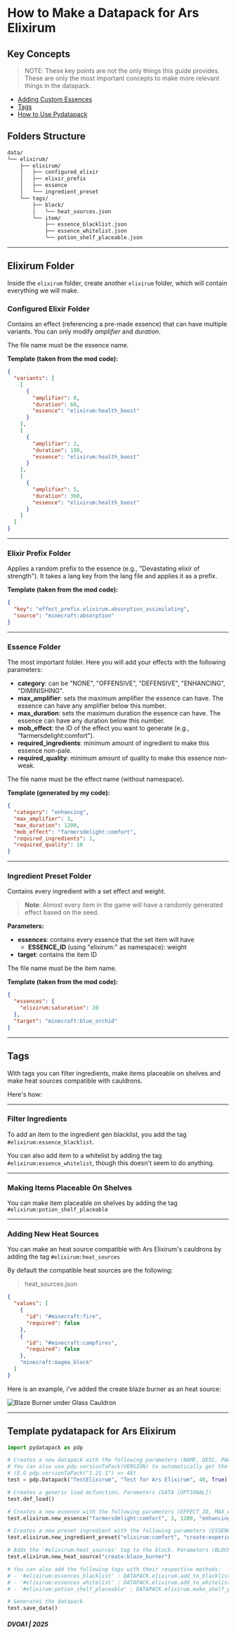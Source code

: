 # How to Make a Datapack for Ars Elixirum

## Key Concepts

> NOTE: These key points are not the only things this guide provides. These are only the most important concepts to make more relevant things in the datapack.

- [Adding Custom Essences](#add-essence)
- [Tags](#tags)
- [How to Use Pydatapack](#pydatapack)

## Folders Structure

```bash
data/
└── elixirum/
    ├── elixirum/
    │   ├── configured_elixir
    │   ├── elixir_prefix
    │   ├── essence
    │   └── ingredient_preset
    └── tags/
        ├── block/
        │   └── heat_sources.json
        └── item/
            ├── essence_blacklist.json
            ├── essence_whitelist.json
            └── potion_shelf_placeable.json
```

---

## Elixirum Folder

Inside the `elixirum` folder, create another `elixirum` folder, which will contain everything we will make.

### Configured Elixir Folder

Contains an effect (referencing a pre-made essence) that can have multiple variants. You can only modify *amplifier* and *duration*.

The file name must be the essence name.

**Template (taken from the mod code):**

```json
{
  "variants": [
    [
      {
        "amplifier": 0,
        "duration": 60,
        "essence": "elixirum:health_boost"
      }
    ],
    [
      {
        "amplifier": 2,
        "duration": 180,
        "essence": "elixirum:health_boost"
      }
    ],
    [
      {
        "amplifier": 5,
        "duration": 360,
        "essence": "elixirum:health_boost"
      }
    ]
  ]
}
```

---

### Elixir Prefix Folder

Applies a random prefix to the essence (e.g., "Devastating elixir of strength"). It takes a lang key from the lang file and applies it as a prefix.

**Template (taken from the mod code):**

```json
{
  "key": "effect_prefix.elixirum.absorption_assimilating",
  "source": "minecraft:absorption"
}
```

---

<a id="add-essence"></a>

### Essence Folder

The most important folder. Here you will add your effects with the following parameters:

- **category**: can be "NONE", "OFFENSIVE", "DEFENSIVE", "ENHANCING", "DIMINISHING".
- **max_amplifier**: sets the maximum amplifier the essence can have. The essence can have any amplifier below this number.
- **max_duration**: sets the maximum duration the essence can have. The essence can have any duration below this number.
- **mob_effect**: the ID of the effect you want to generate (e.g., "farmersdelight:comfort").
- **required_ingredients**: minimum amount of ingredient to make this essence non-pale.
- **required_quality**: minimum amount of quality to make this essence non-weak.

The file name must be the effect name (without namespace).

**Template (generated by my code):**

```json
{
  "category": "enhancing",
  "max_amplifier": 3,
  "max_duration": 1200,
  "mob_effect": "farmersdelight:comfort",
  "required_ingredients": 1,
  "required_quality": 10
}
```

---

### Ingredient Preset Folder

Contains every ingredient with a set effect and weight.
> **Note**: Almost every item in the game will have a randomly generated effect based on the seed.

**Parameters:**

- **essences**: contains every essence that the set item will have
  - **ESSENCE_ID** (using "elixirum:" as namespace): weight
- **target**: contains the item ID

The file name must be the item name.

**Template (taken from the mod code):**

```json
{
  "essences": {
    "elixirum:saturation": 20
  },
  "target": "minecraft:blue_orchid"
}
```

---

<a id="tags"></a>

## Tags

With tags you can filter ingredients, make items placeable on shelves and make heat sources compatible with cauldrons.

Here's how:

---

### Filter Ingredients

To add an item to the ingredient gen blacklist, you add the tag `#elixirum:essence_blacklist`.

You can also add item to a whitelist by adding the tag `#elixirum:essence_whitelist`, though this doesn't seem to do anything.

---

### Making Items Placeable On Shelves

You can make item placeable on shelves by adding the tag `#elixirum:potion_shelf_placeable`

---

### Adding New Heat Sources

You can make an heat source compatible with Ars Elixirum's cauldrons by adding the tag `#elixirum:heat_sources`

By default the compatible heat sources are the following:

> heat_sources.json

```json
{
  "values": [
    {
      "id": "#minecraft:fire",
      "required": false
    },
    {
      "id": "#minecraft:campfires",
      "required": false
    },
    "minecraft:magma_block"
  ]
}
```

Here is an example, i've added the create blaze burner as an heat source:

![Blaze Burner under Glass Cauldron](/blaze_heat.png)

---

<a id="pydatapack"></a>

## Template pydatapack for Ars Elixirum

```python
import pydatapack as pdp

# Creates a new datapack with the following parameters (NAME, DESC, PACK_FORMAT, VERBOSE_LOG)
# You can also use pdp.versionToPack(VERSION) to automatically get the correct pack_format
# (E.G pdp.versionToPack("1.21.1") => 48)
test = pdp.Datapack("TestElixirum", "Test for Ars Elixirum", 48, True)

# Creates a generic load mcfunction. Parameters (DATA [OPTIONAL])
test.def_load()

# Creates a new essence with the following parameters (EFFECT_ID, MAX_AMPLIFICATION, MAX_DURATION, CATEGORY, MIN_INGREDIENTS, MIN_QUALITY)
test.elixirum.new_essence("farmersdelight:comfort", 3, 1200, "enhancing", 1, 10)

# Creates a new preset ingredient with the following parameters (ESSENCE [can be string or list], INGREDIENT_ID, WEIGHT)
test.elixirum.new_ingredient_preset("elixirum:comfort", "create:experience_nugget", 20)

# Adds the '#elixirum:heat_sources' tag to the block. Parameters (BLOCK)
test.elixirum.new_heat_source("create:blaze_burner")

# You can also add the following tags with their respective methods:
# - '#elixirum:essences_blacklist' : DATAPACK.elixirum.add_to_blacklist(ITEM)
# - '#elixirum:essences_whitelist' : DATAPACK.elixirum.add_to_whitelist(ITEM)
# - '#elixirum:potion_shelf_placeable' : DATAPACK.elixirum.make_shelf_placeable(ITEM)

# Generates the datapack
test.save_data()
```

##### DVOA1 | 2025
